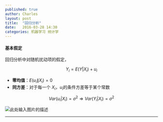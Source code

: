 ```yaml
---
published: true
author: Charles
layout: post
title:  "回归分析"
date:   2016-03-28 14:30
categories: 机器学习 统计学
---
```


#### 基本假定

回归分析中对随机扰动项的假定，

$$Y_i = E(Y|X_i)+u_i$$

- **零均值**：$E(u_i\|X_i)=0$
- **同方差**：对于每一个 $X_i$，$u_i$的条件方差等于某个常数

$$Var(u_i|X_i)=\sigma^2 \Rightarrow Var(Y_i|X_i)=\sigma^2$$

![此处输入图片的描述][1]

----------

[1]: http://7xjbdi.com1.z0.glb.clouddn.com/2016-03-30_223648.png